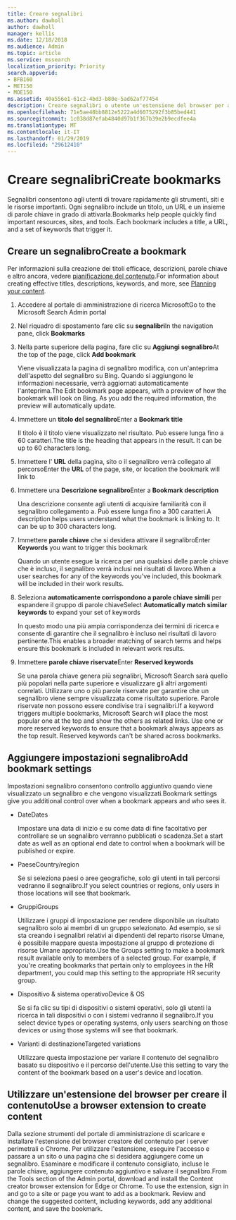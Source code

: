 ```yaml
---
title: Creare segnalibri
ms.author: dawholl
author: dawholl
manager: kellis
ms.date: 12/18/2018
ms.audience: Admin
ms.topic: article
ms.service: mssearch
localization_priority: Priority
search.appverid:
- BFB160
- MET150
- MOE150
ms.assetid: 40a556e1-61c2-4bd3-b80e-5ad62af77454
description: Creare segnalibri o utente un'estensione del browser per aggiungerli ai risultati del lavoro Microsoft Search
ms.openlocfilehash: 71e5ae48bb8812e5222a4d6075292f3b85bed441
ms.sourcegitcommit: 1c038d87efab4840d97b1f367b39e2b9ecdfee4a
ms.translationtype: MT
ms.contentlocale: it-IT
ms.lasthandoff: 01/29/2019
ms.locfileid: "29612410"
---
```

# <a name="create-bookmarks"></a><span data-ttu-id="a5dec-103">Creare segnalibri</span><span class="sxs-lookup"><span data-stu-id="a5dec-103">Create bookmarks</span></span>

<span data-ttu-id="a5dec-p101">Segnalibri consentono agli utenti di trovare rapidamente gli strumenti, siti e le risorse importanti. Ogni segnalibro include un titolo, un URL e un insieme di parole chiave in grado di attivarla.</span><span class="sxs-lookup"><span data-stu-id="a5dec-p101">Bookmarks help people quickly find important resources, sites, and tools. Each bookmark includes a title, a URL, and a set of keywords that trigger it.</span></span>
  
## <a name="create-a-bookmark"></a><span data-ttu-id="a5dec-106">Creare un segnalibro</span><span class="sxs-lookup"><span data-stu-id="a5dec-106">Create a bookmark</span></span>

<span data-ttu-id="a5dec-107">Per informazioni sulla creazione dei titoli efficace, descrizioni, parole chiave e altro ancora, vedere [pianificazione del contenuto](plan-your-content.md).</span><span class="sxs-lookup"><span data-stu-id="a5dec-107">For information about creating effective titles, descriptions, keywords, and more, see [Planning your content](plan-your-content.md).</span></span>
  
1. <span data-ttu-id="a5dec-108">Accedere al portale di amministrazione di ricerca Microsoft</span><span class="sxs-lookup"><span data-stu-id="a5dec-108">Go to the Microsoft Search Admin portal</span></span>
    
2. <span data-ttu-id="a5dec-109">Nel riquadro di spostamento fare clic su **segnalibri**</span><span class="sxs-lookup"><span data-stu-id="a5dec-109">In the navigation pane, click **Bookmarks**</span></span>
    
3. <span data-ttu-id="a5dec-110">Nella parte superiore della pagina, fare clic su **Aggiungi segnalibro**</span><span class="sxs-lookup"><span data-stu-id="a5dec-110">At the top of the page, click **Add bookmark**</span></span>
    
    <span data-ttu-id="a5dec-p102">Viene visualizzata la pagina di segnalibro modifica, con un'anteprima dell'aspetto del segnalibro su Bing. Quando si aggiungono le informazioni necessarie, verrà aggiornati automaticamente l'anteprima.</span><span class="sxs-lookup"><span data-stu-id="a5dec-p102">The Edit bookmark page appears, with a preview of how the bookmark will look on Bing. As you add the required information, the preview will automatically update.</span></span>
    
4. <span data-ttu-id="a5dec-113">Immettere un **titolo del segnalibro**</span><span class="sxs-lookup"><span data-stu-id="a5dec-113">Enter a **Bookmark title**</span></span>
    
    <span data-ttu-id="a5dec-p103">Il titolo è il titolo viene visualizzato nel risultato. Può essere lunga fino a 60 caratteri.</span><span class="sxs-lookup"><span data-stu-id="a5dec-p103">The title is the heading that appears in the result. It can be up to 60 characters long.</span></span>
    
5. <span data-ttu-id="a5dec-116">Immettere l' **URL** della pagina, sito o il segnalibro verrà collegato al percorso</span><span class="sxs-lookup"><span data-stu-id="a5dec-116">Enter the **URL** of the page, site, or location the bookmark will link to</span></span> 
    
6. <span data-ttu-id="a5dec-117">Immettere una **Descrizione segnalibro**</span><span class="sxs-lookup"><span data-stu-id="a5dec-117">Enter a **Bookmark description**</span></span>
    
    <span data-ttu-id="a5dec-p104">Una descrizione consente agli utenti di acquisire familiarità con il segnalibro collegamento a. Può essere lunga fino a 300 caratteri.</span><span class="sxs-lookup"><span data-stu-id="a5dec-p104">A description helps users understand what the bookmark is linking to. It can be up to 300 characters long.</span></span>
    
7. <span data-ttu-id="a5dec-120">Immettere **parole chiave** che si desidera attivare il segnalibro</span><span class="sxs-lookup"><span data-stu-id="a5dec-120">Enter **Keywords** you want to trigger this bookmark</span></span> 
    
    <span data-ttu-id="a5dec-121">Quando un utente esegue la ricerca per una qualsiasi delle parole chiave che è incluso, il segnalibro verrà inclusi nei risultati di lavoro.</span><span class="sxs-lookup"><span data-stu-id="a5dec-121">When a user searches for any of the keywords you've included, this bookmark will be included in their work results.</span></span>
    
8. <span data-ttu-id="a5dec-122">Seleziona **automaticamente corrispondono a parole chiave simili** per espandere il gruppo di parole chiave</span><span class="sxs-lookup"><span data-stu-id="a5dec-122">Select **Automatically match similar keywords** to expand your set of keywords</span></span> 
    
    <span data-ttu-id="a5dec-123">In questo modo una più ampia corrispondenza dei termini di ricerca e consente di garantire che il segnalibro è incluso nei risultati di lavoro pertinente.</span><span class="sxs-lookup"><span data-stu-id="a5dec-123">This enables a broader matching of search terms and helps ensure this bookmark is included in relevant work results.</span></span>
    
9. <span data-ttu-id="a5dec-124">Immettere **parole chiave riservate**</span><span class="sxs-lookup"><span data-stu-id="a5dec-124">Enter **Reserved keywords**</span></span>
    
    <span data-ttu-id="a5dec-p105">Se una parola chiave genera più segnalibri, Microsoft Search sarà quello più popolari nella parte superiore e visualizzare gli altri argomenti correlati. Utilizzare uno o più parole riservate per garantire che un segnalibro viene sempre visualizzata come risultato superiore. Parole riservate non possono essere condivise tra i segnalibri.</span><span class="sxs-lookup"><span data-stu-id="a5dec-p105">If a keyword triggers multiple bookmarks, Microsoft Search will place the most popular one at the top and show the others as related links. Use one or more reserved keywords to ensure that a bookmark always appears as the top result. Reserved keywords can't be shared across bookmarks.</span></span>
    
## <a name="add-bookmark-settings"></a><span data-ttu-id="a5dec-128">Aggiungere impostazioni segnalibro</span><span class="sxs-lookup"><span data-stu-id="a5dec-128">Add bookmark settings</span></span>

<span data-ttu-id="a5dec-129">Impostazioni segnalibro consentono controllo aggiuntivo quando viene visualizzato un segnalibro e che vengono visualizzati.</span><span class="sxs-lookup"><span data-stu-id="a5dec-129">Bookmark settings give you additional control over when a bookmark appears and who sees it.</span></span>
  
- <span data-ttu-id="a5dec-130">Date</span><span class="sxs-lookup"><span data-stu-id="a5dec-130">Dates</span></span>
    
    <span data-ttu-id="a5dec-131">Impostare una data di inizio e su come data di fine facoltativo per controllare se un segnalibro verranno pubblicati o scadenza.</span><span class="sxs-lookup"><span data-stu-id="a5dec-131">Set a start date as well as an optional end date to control when a bookmark will be published or expire.</span></span> 
    
- <span data-ttu-id="a5dec-132">Paese</span><span class="sxs-lookup"><span data-stu-id="a5dec-132">Country/region</span></span>
    
    <span data-ttu-id="a5dec-133">Se si seleziona paesi o aree geografiche, solo gli utenti in tali percorsi vedranno il segnalibro.</span><span class="sxs-lookup"><span data-stu-id="a5dec-133">If you select countries or regions, only users in those locations will see that bookmark.</span></span>
    
- <span data-ttu-id="a5dec-134">Gruppi</span><span class="sxs-lookup"><span data-stu-id="a5dec-134">Groups</span></span>
    
    <span data-ttu-id="a5dec-p106">Utilizzare i gruppi di impostazione per rendere disponibile un risultato segnalibro solo ai membri di un gruppo selezionato. Ad esempio, se si sta creando i segnalibri relativi ai dipendenti del reparto risorse Umane, è possibile mappare questa impostazione al gruppo di protezione di risorse Umane appropriato.</span><span class="sxs-lookup"><span data-stu-id="a5dec-p106">Use the Groups setting to make a bookmark result available only to members of a selected group. For example, if you're creating bookmarks that pertain only to employees in the HR department, you could map this setting to the appropriate HR security group.</span></span>
    
- <span data-ttu-id="a5dec-137">Dispositivo &amp; sistema operativo</span><span class="sxs-lookup"><span data-stu-id="a5dec-137">Device &amp; OS</span></span>
    
    <span data-ttu-id="a5dec-138">Se si fa clic su tipi di dispositivi o sistemi operativi, solo gli utenti la ricerca in tali dispositivi o con i sistemi vedranno il segnalibro.</span><span class="sxs-lookup"><span data-stu-id="a5dec-138">If you select device types or operating systems, only users searching on those devices or using those systems will see that bookmark.</span></span>
    
- <span data-ttu-id="a5dec-139">Varianti di destinazione</span><span class="sxs-lookup"><span data-stu-id="a5dec-139">Targeted variations</span></span>
    
    <span data-ttu-id="a5dec-140">Utilizzare questa impostazione per variare il contenuto del segnalibro basato su dispositivo e il percorso dell'utente.</span><span class="sxs-lookup"><span data-stu-id="a5dec-140">Use this setting to vary the content of the bookmark based on a user's device and location.</span></span>
    
## <a name="use-a-browser-extension-to-create-content"></a><span data-ttu-id="a5dec-141">Utilizzare un'estensione del browser per creare il contenuto</span><span class="sxs-lookup"><span data-stu-id="a5dec-141">Use a browser extension to create content</span></span>

<span data-ttu-id="a5dec-p107">Dalla sezione strumenti del portale di amministrazione di scaricare e installare l'estensione del browser creatore del contenuto per i server perimetrali o Chrome. Per utilizzare l'estensione, eseguire l'accesso e passare a un sito o una pagina che si desidera aggiungere come un segnalibro. Esaminare e modificare il contenuto consigliato, incluse le parole chiave, aggiungere contenuto aggiuntivo e salvare il segnalibro.</span><span class="sxs-lookup"><span data-stu-id="a5dec-p107">From the Tools section of the Admin portal, download and install the Content creator browser extension for Edge or Chrome. To use the extension, sign in and go to a site or page you want to add as a bookmark. Review and change the suggested content, including keywords, add any additional content, and save the bookmark.</span></span>